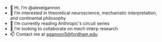 - 👋 Hi, I’m @alexeigannon
- 👀 I’m interested in theoretical neuroscience, mechanistic interpretation, and continental philosophy
- 🌱 I’m currently reading Anthropic's circuit series
- 💞️ I’m looking to collaborate on mech interp research
- 📫 Contact me at agannon5@fordham.edu

<!---
alexeigannon/alexeigannon is a ✨ special ✨ repository because its `README.md` (this file) appears on your GitHub profile.
You can click the Preview link to take a look at your changes.
--->
